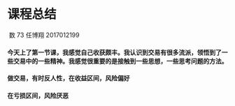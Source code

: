 # 									课程总结

​																	数 73  任博翔    2017012199

#### 今天上了第一节课，我感觉自己收获颇丰。我认识到交易有很多流派，领悟到了一些交易中的一些精神。我感觉很重要的是接触到一些思想，一些思考问题的方法。

#### 做交易，有时反人性，在收益区间，风险偏好

#### 在亏损区间，风险厌恶

